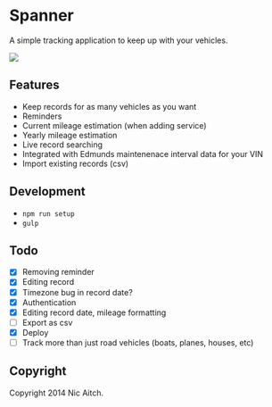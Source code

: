# Spanner

A simple tracking application to keep up with your vehicles.

![](http://cl.ly/image/0J2J28263b0t/Screen%20Shot%202014-12-01%20at%2010.54.56%20AM.png)

## Features

* Keep records for as many vehicles as you want
* Reminders
* Current mileage estimation (when adding service)
* Yearly mileage estimation
* Live record searching
* Integrated with Edmunds maintenenace interval data for your VIN
* Import existing records (csv)

## Development

* `npm run setup`
* `gulp`

## Todo

* [x] Removing reminder
* [x] Editing record
* [x] Timezone bug in record date?
* [x] Authentication
* [x] Editing record date, mileage formatting
* [ ] Export as csv
* [x] Deploy
* [ ] Track more than just road vehicles (boats, planes, houses, etc)

## Copyright

Copyright 2014 Nic Aitch.

